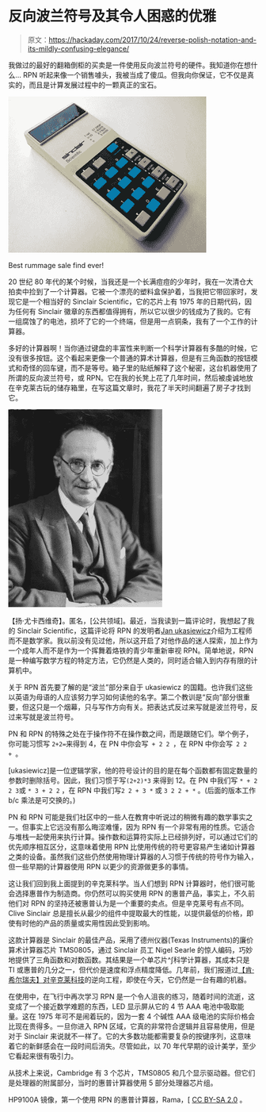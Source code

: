 # 反向波兰符号及其令人困惑的优雅

> 原文：<https://hackaday.com/2017/10/24/reverse-polish-notation-and-its-mildly-confusing-elegance/>

我做过的最好的翻箱倒柜的买卖是一件使用反向波兰符号的硬件。我知道你在想什么… RPN 听起来像一个销售噱头，我被当成了傻瓜。但我向你保证，它不仅是真实的，而且是计算发展过程中的一颗真正的宝石。

[![Best rummage sale find ever!](img/463740adf44766094b1a93f294db4c44.png)](https://hackaday.com/wp-content/uploads/2017/10/sinclair-scientific-angled-view.jpg)

Best rummage sale find ever!

20 世纪 80 年代的某个时候，当我还是一个长满痘痘的少年时，我在一次清仓大拍卖中捡到了一个计算器。它被一个漂亮的塑料盒保护着，当我把它带回家时，发现它是一个相当好的 Sinclair Scientific，它的芯片上有 1975 年的日期代码，因为任何有 Sinclair 徽章的东西都值得拥有，所以它以很少的钱成为了我的。它有一组腐蚀了的电池，损坏了它的一个终端，但是用一点铜条，我有了一个工作的计算器。

多好的计算器啊！当你通过键盘的丰富性来判断一个科学计算器有多酷的时候，它没有很多按钮。这个看起来更像一个普通的算术计算器，但是有三角函数的按钮模式和奇怪的回车键，而不是等号。箱子里的贴纸解释了这个秘密，这台机器使用了所谓的反向波兰符号，或 RPN。它在我的长凳上花了几年时间，然后被虔诚地放在辛克莱古玩的储存箱里，在写这篇文章时，我花了半天时间翻遍了房子才找到它。

[![Jan Łukasiewicz. Anonymous, [Public domain].](img/5adfa273b11d63a88a20239862463b6d.png)](https://hackaday.com/wp-content/uploads/2017/10/jan_c582ukasiewicz.jpg) 

【扬·尤卡西维奇】。匿名，[公共领域]。最近，当我读到一篇评论时，我想起了我的 Sinclair Scientific，这篇评论将 RPN 的发明者[Jan ukasiewicz](https://en.wikipedia.org/wiki/Jan_Łukasiewicz)介绍为工程师而不是数学家。我以前没有见过他，所以这开启了对他作品的迷人探索，加上作为一个成年人而不是作为一个挥舞着烙铁的青少年重新审视 RPN。简单地说，RPN 是一种编写数学方程的特定方法，它仍然是人类的，同时适合输入到内存有限的计算机中。

关于 RPN 首先要了解的是“波兰”部分来自于 ukasiewicz 的国籍。也许我们这些以英语为母语的人应该努力学习如何读他的名字。第二个教训是“反向”部分很重要，但这只是一个烟幕，只与写作方向有关。把表达式反过来写就是波兰符号，反过来写就是波兰符号。

PN 和 RPN 的特殊之处在于操作符不在操作数之间，而是跟随它们。举个例子，你可能习惯写 `2+2=`来得到 4，在 PN 中你会写` + 2 2 `，在 RPN 中你会写` 2 2 + `。

[ukasiewicz]是一位逻辑学家，他的符号设计的目的是在每个函数都有固定数量的参数时删除括号。因此，我们习惯于写`(2+2)*3` 来得到 12。在 PN 中我们写 `* + 2 2 3`或 `* 3 + 2 2` ，在 RPN 中我们写`2 2 + 3 *` 或 `3 2 2 + *` 。(后面的版本工作 b/c 乘法是可交换的。)

PN 和 RPN 可能是我们社区中的一些人在教育中听说过的稍微有趣的数学事实之一。但事实上它远没有那么晦涩难懂，因为 RPN 有一个非常有用的性质。它适合与堆栈一起使用来执行计算。操作数和运算符实际上已经排列好，可以通过它们的优先顺序相互区分，这意味着使用 RPN 比使用传统的符号更容易产生诸如计算器之类的设备。虽然我们这些仍然使用物理计算器的人习惯于传统的符号作为输入，但一些早期的计算器使用 RPN 以更少的资源做更多的事情。

这让我们回到我上面提到的辛克莱科学。当人们想到 RPN 计算器时，他们很可能会选择惠普作为制造商。你仍然可以购买使用 RPN 的惠普产品，事实上，不久前他们对 RPN 的坚持还被惠普认为是一个重要的卖点。但是辛克莱号有点不同。Clive Sinclair 总是擅长从最少的组件中提取最大的性能，以提供最低的价格，即使有时他的产品的质量或实用性因此受到影响。

这款计算器是 Sinclair 的最佳产品，采用了德州仪器(Texas Instruments)的廉价算术计算器芯片 TMS0805，通过 Sinclair 员工 Nigel Searle 的惊人编码，巧妙地提供了三角函数和对数函数。其结果是一个单芯片^∫科学计算器，其成本只是 TI 或惠普的几分之一，但代价是速度和浮点精度降低。几年前，我们报道过[【肯·希尔瑞夫】对辛克莱科技](https://hackaday.com/2013/08/30/ken-shirriff-completely-reverse-engineers-the-1974-sinclair-scientific-calculator/)的逆向工程，即使在今天，它仍然是一台有趣的机器。

在使用中，在飞行中再次学习 RPN 是一个令人沮丧的练习，随着时间的流逝，这变成了一个接近数学难题的东西，LED 显示屏从它的 4 节 AAA 电池中吸取能量。这在 1975 年可不是闹着玩的，因为一套 4 个碱性 AAA 级电池的实际价格会比现在贵得多。一旦你进入 RPN 区域，它真的非常符合逻辑并且容易使用，但是对于 Sinclair 来说就不一样了。它的大多数功能都需要复杂的按键序列，这意味着它的新鲜感会在一段时间后消失。尽管如此，以 70 年代早期的设计美学，至少它看起来很有吸引力。

从技术上来说，Cambridge 有 3 个芯片，TMS0805 和几个显示驱动器。但它们是处理器的附属部分，当时的惠普计算器使用 5 部分处理器芯片组。

HP9100A 镜像，第一个使用 RPN 的惠普计算器，Rama，[ [CC BY-SA 2.0](https://commons.wikimedia.org/wiki/File:HP9100A-IMG_0393.jpg) 。